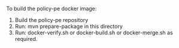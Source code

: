 To build the policy-pe docker image:
1. Build the policy-pe repository
2. Run: mvn prepare-package in this directory
3. Run: docker-verify.sh or docker-build.sh or docker-merge.sh as required.
